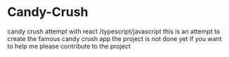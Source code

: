 # Candy-Crush

candy crush attempt with react /typescript/javascript this is an attempt to create the famous candy crush app the project is not done yet if you want to help me please contribute to the project
